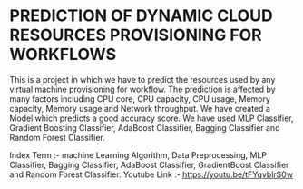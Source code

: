 # PREDICTION OF DYNAMIC CLOUD RESOURCES PROVISIONING FOR WORKFLOWS

This is a project in which we have to predict the resources used by any virtual machine provisioning for workflow. The prediction is affected by many factors including CPU core, CPU capacity, CPU usage, Memory capacity, Memory usage and Network throughput. We have created a Model which predicts a good accuracy score. We have used MLP Classifier, Gradient Boosting Classifier, AdaBoost Classifier, Bagging Classifier and Random Forest Classifier.

Index Term :- machine Learning Algorithm, Data Preprocessing, MLP Classifier, Bagging Classifier, AdaBoost Classifier, GradientBoost Classifier and Random Forest Classifier.
Youtube Link :- https://youtu.be/tFYqvblrS0w
